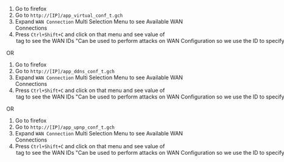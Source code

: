1. Go to firefox
2. Go to `http://[IP]/app_virtual_conf_t.gch`
3. Expand `WAN Connection` Multi Selection Menu to see Available WAN Connections
4. Press `Ctrl+Shift+C` and click on that menu and see value of <option> tag to see the WAN IDs "Can be used to perform attacks on WAN Configuration so we use the ID to specify one WAN Interface"

OR

1. Go to firefox
2. Go to `http://[IP]/app_ddns_conf_t.gch`
3. Expand `WAN Connection` Multi Selection Menu to see Available WAN Connections
4. Press `Ctrl+Shift+C` and click on that menu and see value of <option> tag to see the WAN IDs "Can be used to perform attacks on WAN Configuration so we use the ID to specify one WAN Interface"

OR

1. Go to firefox
2. Go to `http://[IP]/app_upnp_conf_t.gch`
3. Expand `WAN Connection` Multi Selection Menu to see Available WAN Connections
4. Press `Ctrl+Shift+C` and click on that menu and see value of <option> tag to see the WAN IDs "Can be used to perform attacks on WAN Configuration so we use the ID to specify one WAN Interface"